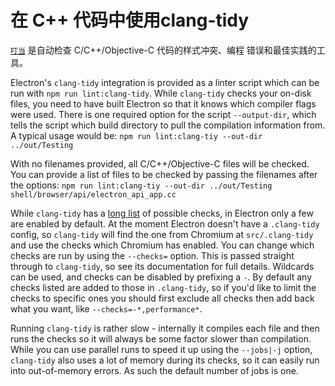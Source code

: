 # 在 C++ 代码中使用clang-tidy

[`叮当`](https://clang.llvm.org/extra/clang-tidy/) 是自动检查 C/C++/Objective-C 代码的样式冲突、编程 错误和最佳实践的工具。

Electron's `clang-tidy` integration is provided as a linter script which can be run with `npm run lint:clang-tidy`. While `clang-tidy` checks your on-disk files, you need to have built Electron so that it knows which compiler flags were used. There is one required option for the script `--output-dir`, which tells the script which build directory to pull the compilation information from. A typical usage would be: `npm run lint:clang-tiy --out-dir ../out/Testing`

With no filenames provided, all C/C++/Objective-C files will be checked. You can provide a list of files to be checked by passing the filenames after the options: `npm run lint:clang-tiy --out-dir ../out/Testing shell/browser/api/electron_api_app.cc`

While `clang-tidy` has a [long list](https://clang.llvm.org/extra/clang-tidy/checks/list.html) of possible checks, in Electron only a few are enabled by default. At the moment Electron doesn't have a `.clang-tidy` config, so `clang-tidy` will find the one from Chromium at `src/.clang-tidy` and use the checks which Chromium has enabled. You can change which checks are run by using the `--checks=` option. This is passed straight through to `clang-tidy`, so see its documentation for full details. Wildcards can be used, and checks can be disabled by prefixing a `-`. By default any checks listed are added to those in `.clang-tidy`, so if you'd like to limit the checks to specific ones you should first exclude all checks then add back what you want, like `--checks=-*,performance*`.

Running `clang-tidy` is rather slow - internally it compiles each file and then runs the checks so it will always be some factor slower than compilation. While you can use parallel runs to speed it up using the `--jobs|-j` option, `clang-tidy` also uses a lot of memory during its checks, so it can easily run into out-of-memory errors. As such the default number of jobs is one.
